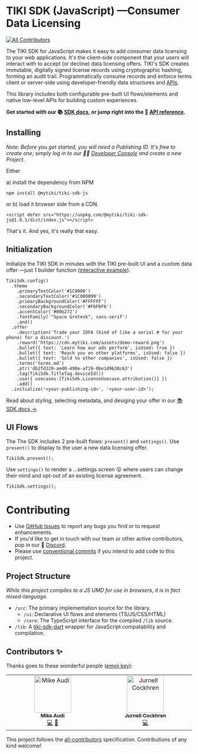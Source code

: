 # TIKI SDK (JavaScript) —Consumer Data Licensing
<!-- ALL-CONTRIBUTORS-BADGE:START - Do not remove or modify this section -->
[![All Contributors](https://img.shields.io/badge/all_contributors-2-orange.svg?style=flat-square)](#contributors-)
<!-- ALL-CONTRIBUTORS-BADGE:END -->

The TIKI SDK for JavaScript makes it easy to add consumer data licensing to your web applications. It's the client-side component that your users will interact with to accept (or decline) data licensing offers. TIKI's SDK creates immutable, digitally signed license records using cryptographic hashing, forming an audit trail. Programmatically consume records and enforce terms client or server-side using developer-friendly data structures and [APIs](https://mytiki.com/reference/getting-started).

This library includes both configurable pre-built UI flows/elements and native low-level APIs for building custom experiences.

**Get started with our 📚 [SDK docs](https://mytiki.com/docs/sdk-overview), or jump right into the 📘 [API reference](https://tiki-sdk-js.docs.mytiki.com).**


## Installing

_Note: Before you get started, you will need a Publishing ID. It's free to create one; simply log in to our 🧑‍💻 [Developer Console](https://console.mytiki.com) and create a new Project._

Either

a) install the dependency from NPM

```
npm install @mytiki/tiki-sdk-js
```

or b) load it browser side from a CDN.

```
<script defer src="https://unpkg.com/@mytiki/tiki-sdk-js@1.0.1/dist/index.js"></script>
```

That's it. And yes, it's really that easy.

## Initialization
Initialize the TIKI SDK in minutes with the TIKI pre-built UI and a custom data offer —just 1 builder function ([interactive example](https://mytiki.com/recipes/sdk-pre-built-ui-setup)).

```
TikiSdk.config()
  .theme
  	.primaryTextColor('#1C0000')
  	.secondaryTextColor('#1C000099')
  	.primaryBackgroundColor('#FFFFFF')
  	.secondaryBackgroundColor('#F6F6F6')
  	.accentColor('#00b272')
  	.fontFamily('"Space Grotesk", sans-serif')
  	.and()
  .offer
  	.description('Trade your IDFA (kind of like a serial # for your phone) for a discount.')
  	.reward('https://cdn.mytiki.com/assets/demo-reward.png')
  	.bullet({ text: 'Learn how our ads perform', isUsed: true })
  	.bullet({ text: 'Reach you on other platforms', isUsed: false })
  	.bullet({ text: 'Sold to other companies', isUsed: false })
  	.terms('terms.md')
  	.ptr('db2fd320-aed0-498e-af19-0be1d9630c63')
  	.tag(TikiSdk.TitleTag.deviceId())
  	.use({ usecases:[TikiSdk.LicenseUsecase.attribution()] })
  	.add()
  .initialize('<your-publishing-id>', '<your-user-id>');
```

Read about styling, selecting metadata, and desiging your offer in our [📚 SDK docs →](https://mytiki.com/docs/sdk-overview).

## UI Flows

The The SDK includes 2 pre-built flows: `present()` and `settings()`. Use `present()` to display to the user a new data licensing offer.

```
TikiSdk.present();
```

Use `settings()` to render a ...settings screen 😲 where users can change their mind and opt-out of an existing license agreement.

```
TikiSdk.settings();
```

# Contributing

- Use [GitHub Issues](https://github.com/tiki/tiki-sdk-js/issues) to report any bugs you find or to request enhancements.
- If you'd like to get in touch with our team or other active contributors, pop in our 👾 [Discord](https://discord.gg/tiki).
- Please use [conventional commits](https://www.conventionalcommits.org/en/v1.0.0/) if you intend to add code to this project.

## Project Structure
_While this project compiles to a JS UMD for use in browsers, it is in fact mixed-language._

- `/src`: The primary implementation source for the library.
  - `/ui`: Declarative UI flows and elements (TS/JS/CSS/HTML)
  - `/core`: The TypeScript interface for the compiled `/lib` source.
- `/lib`: A [tiki-sdk-dart](https://github.com/tiki/tiki-sdk-dart) wrapper for JavaScript compatability and compilation.

## Contributors ✨

Thanks goes to these wonderful people ([emoji key](https://allcontributors.org/docs/en/emoji-key)):

<!-- ALL-CONTRIBUTORS-LIST:START - Do not remove or modify this section -->
<!-- prettier-ignore-start -->
<!-- markdownlint-disable -->
<table>
  <tbody>
    <tr>
      <td align="center" valign="top" width="14.28%"><a href="http://mytiki.com"><img src="https://avatars.githubusercontent.com/u/3769672?v=4?s=100" width="100px;" alt="Mike Audi"/><br /><sub><b>Mike Audi</b></sub></a><br /><a href="https://github.com/tiki/tiki-sdk-js/commits?author=mike-audi" title="Code">💻</a> <a href="https://github.com/tiki/tiki-sdk-js/commits?author=mike-audi" title="Documentation">📖</a></td>
      <td align="center" valign="top" width="14.28%"><a href="https://civichacker.com"><img src="https://avatars.githubusercontent.com/u/316840?v=4?s=100" width="100px;" alt="Jurnell Cockhren"/><br /><sub><b>Jurnell Cockhren</b></sub></a><br /><a href="https://github.com/tiki/tiki-sdk-js/commits?author=jcockhren" title="Code">💻</a></td>
    </tr>
  </tbody>
</table>

<!-- markdownlint-restore -->
<!-- prettier-ignore-end -->

<!-- ALL-CONTRIBUTORS-LIST:END -->

This project follows the [all-contributors](https://github.com/all-contributors/all-contributors) specification. Contributions of any kind welcome!

